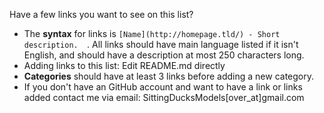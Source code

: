 Have a few links you want to see on this list?

 * The **syntax** for links is ``[Name](http://homepage.tld/) - Short description.  ``. All links should have main language listed if it isn't English, and should have a description at most 250 characters long.
 * Adding links to this list: Edit README.md directly
 * **Categories** should have at least 3 links before adding a new category.
 * If you don't have an GitHub account and want to have a link or links added contact me via email: SittingDucksModels[over_at]gmail.com
